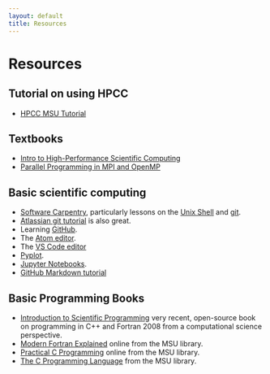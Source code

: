 ```yaml
---
layout: default
title: Resources
---
```


# Resources

## Tutorial on using HPCC 

- [HPCC MSU Tutorial](HPCC_MSU_Tutorial.md)
  
## Textbooks

- [Intro to High-Performance Scientific Computing](assets/EijkhoutIntroToHPC2020.pdf)
- [Parallel Programming in MPI and OpenMP](assets/EijkhoutParComp.pdf)

## Basic scientific computing

- [Software Carpentry](http://software-carpentry.org), particularly lessons on the [Unix Shell](http://swcarpentry.github.io/shell-novice/) and [git](http://swcarpentry.github.io/git-novice/).
- [Atlassian git tutorial](https://www.atlassian.com/git/tutorials/learn-git-with-bitbucket-cloud) is also great.
- Learning [GitHub](https://guides.github.com/activities/hello-world/).
- The [Atom editor](https://atom.io).
- The [VS Code editor](https://code.visualstudio.com)  
- [Pyplot](http://matplotlib.org/users/pyplot_tutorial.html).
- [Jupyter Notebooks](https://jupyter-notebook-beginner-guide.readthedocs.io/en/latest/).
- [GitHub Markdown tutorial](https://guides.github.com/features/mastering-markdown/)

## Basic Programming Books

- [Introduction to Scientific Programming](https://bitbucket.org/VictorEijkhout/textbook-introduction-to-scientific-programming) very recent, open-source book on programming in C++ and Fortran 2008 from a computational science perspective.
- [Modern Fortran Explained](http://msulibraries.summon.serialssolutions.com/#!/search?bookMark=ePnHCXMw42LgTQStzc4rAe_hSmGEHHID7BaYgUb8gaUllA9sOhuagNrWkoGO5mZ65sZ6bkamCrq6Cr4mFgqgagm0n44XVqSamBgYm3IySEBuCFNwA7ZNgWW5QmpFQQ6wBw2qN1TdXEOcPXRzixGriuKhQyDxSaB2uzGwMWnEzaACUQcreOPBk5LQlZDxwNRvAqrxuRmUIcqA9UdRYm5KZjr4Co8CyAkQ8cbAitLcBKEKMsMJl0bxsBGxTgMAO1taeA) online from the MSU library.
- [Practical C Programming](http://msulibraries.summon.serialssolutions.com/#!/search?bookMark=ePnHCXMw42LgTQStzc4rAe_hAm1sBrbZLY0NjYF1ITOQYwqayDMGT65JBjqam-mZG-s5G5oq6Ooq-FuYKIAWPqQmsTFwAFO-kaGxqRkHbMQEdPKMkakFJ4M45CgfoB8UnBWgy5hygQU9N4Oqm2uIs4dubjFiZVE8dBgkPsncwNLC0sAMNICiC1GH2NsQX5qXmQe6ADk-N6UgHjIOYALaZWwKHnBRhqiHFdbx4IlM6OrJeGCdDDr0nJtBCaIKeftSfAHkzAiEIqhRkDlRuDT45CloKIEsJM4jAAxuaMo) online from the MSU library.
- [The C Programming Language](http://msulibraries.summon.serialssolutions.com/#!/search?bookMark=ePnHCXMw42LgTQStzc4rAe_hSmEGHWNjDKxkgCUlMKY5gOkFdIucCQdsIARYx4PONONkkAIGjIKzAnRdUi6w5FaAjdlxM6i6uYY4e-jmFiPWDMVDBzjik4wMLIGFrDnolF_i1AEAcXYvxQ) from the MSU library.
